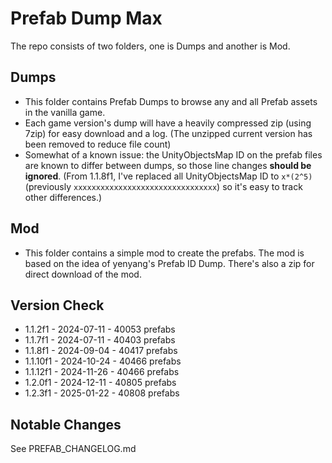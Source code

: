 # Prefab Dump Max
The repo consists of two folders, one is Dumps and another is Mod.

## Dumps
* This folder contains Prefab Dumps to browse any and all Prefab assets in the vanilla game.
* Each game version's dump will have a heavily compressed zip (using 7zip) for easy download and a log. (The unzipped current version has been removed to reduce file count)
* Somewhat of a known issue: the UnityObjectsMap ID on the prefab files are known to differ between dumps, so those line changes **should be ignored**. (From 1.1.8f1, I've replaced all UnityObjectsMap ID to `x*(2^5)` (previously `xxxxxxxxxxxxxxxxxxxxxxxxxxxxxxxx`) so it's easy to track other differences.)

## Mod
* This folder contains a simple mod to create the prefabs. The mod is based on the idea of yenyang's Prefab ID Dump. There's also a zip for direct download of the mod.

## Version Check
* 1.1.2f1 - 2024-07-11 - 40053 prefabs
* 1.1.7f1 - 2024-07-11 - 40403 prefabs
* 1.1.8f1 - 2024-09-04 - 40417 prefabs
* 1.1.10f1 - 2024-10-24 - 40466 prefabs
* 1.1.12f1 - 2024-11-26 - 40466 prefabs
* 1.2.0f1 - 2024-12-11 - 40805 prefabs
* 1.2.3f1 - 2025-01-22 - 40808 prefabs

## Notable Changes
See PREFAB_CHANGELOG.md
